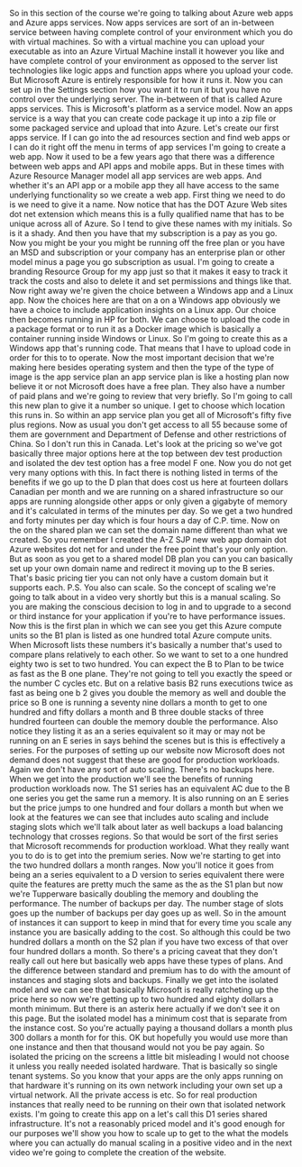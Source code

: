 So in this section of the course we're going to talking about Azure web apps and Azure apps services.
Now apps services are sort of an in-between service between having complete control of your environment
which you do with virtual machines.
So with a virtual machine you can upload your executable as into an Azure Virtual Machine install it
however you like and have complete control of your environment as opposed to the server list technologies
like logic apps and function apps where you upload your code.
But Microsoft Azure is entirely responsible for how it runs it.
Now you can set up in the Settings section how you want it to run it but you have no control over the
underlying server.
The in-between of that is called Azure apps services.
This is Microsoft's platform as a service model.
Now an apps service is a way that you can create code package it up into a zip file or some packaged
service and upload that into Azure.
Let's create our first apps service.
If I can go into the ad resources section and find web apps or I can do it right off the menu in terms
of app services I'm going to create a web app.
Now it used to be a few years ago that there was a difference between web apps and API apps and mobile
apps.
But in these times with Azure Resource Manager model all app services are web apps.
And whether it's an API app or a mobile app they all have access to the same underlying functionality
so we create a web app.
First thing we need to do is we need to give it a name.
Now notice that has the DOT Azure Web sites dot net extension which means this is a fully qualified
name that has to be unique across all of Azure.
So I tend to give these names with my initials.
So is it a shady.
And then you have that my subscription is a pay as you go.
Now you might be your you might be running off the free plan or you have an MSD and subscription or
your company has an enterprise plan or other model minus a page you go subscription as usual.
I'm going to create a branding Resource Group for my app just so that it makes it easy to track it track
the costs and also to delete it and set permissions and things like that.
Now right away we're given the choice between a Windows app and a Linux app.
Now the choices here are that on a on a Windows app obviously we have a choice to include application
insights on a Linux app.
Our choice then becomes running in HP for both.
We can choose to upload the code in a package format or to run it as a Docker image which is basically
a container running inside Windows or Linux.
So I'm going to create this as a Windows app that's running code.
That means that I have to upload code in order for this to to operate.
Now the most important decision that we're making here besides operating system and then the type of
the type of image is the app service plan an app service plan is like a hosting plan now believe it
or not Microsoft does have a free plan.
They also have a number of paid plans and we're going to review that very briefly.
So I'm going to call this new plan
to give it a number so unique.
I get to choose which location this runs in.
So within an app service plan you get all of Microsoft's fifty five plus regions.
Now as usual you don't get access to all 55 because some of them are government and Department of Defense
and other restrictions of China.
So I don't run this in Canada.
Let's look at the pricing
so we've got basically three major options here at the top between dev test production and isolated
the dev test option has a free model F one.
Now you do not get very many options with this.
In fact there is nothing listed in terms of the benefits if we go up to the D plan that does cost us
here at fourteen dollars Canadian per month and we are running on a shared infrastructure so our apps
are running alongside other apps or only given a gigabyte of memory and it's calculated in terms of
the minutes per day.
So we get a two hundred and forty minutes per day which is four hours a day of C.P. time.
Now on the on the shared plan we can set the domain name different than what we created.
So you remember I created the A-Z SJP new web app domain dot Azure websites dot net for and under the
free point that's your only option.
But as soon as you get to a shared model DB plan you can you can basically set up your own domain name
and redirect it moving up to the B series.
That's basic pricing tier you can not only have a custom domain but it supports each.
P.S. You also can scale.
So the concept of scaling we're going to talk about in a video very shortly but this is a manual scaling.
So you are making the conscious decision to log in and to upgrade to a second or third instance for
your application if you're to have performance issues.
Now this is the first plan in which we can see you get this Azure compute units so the B1 plan is listed
as one hundred total Azure compute units.
When Microsoft lists these numbers it's basically a number that's used to compare plans relatively to
each other.
So we want to set to a one hundred eighty two is set to two hundred.
You can expect the B to Plan to be twice as fast as the B one plane.
They're not going to tell you exactly the speed or the number C cycles etc. But on a relative basis
B2 runs executions twice as fast as being one b 2 gives you double the memory as well and double the
price so B one is running a seventy nine dollars a month to get to one hundred and fifty dollars a month
and B three double stacks of three hundred fourteen can double the memory double the performance.
Also notice they listing it as an a series equivalent so it may or may not be running on an E series
in says behind the scenes but is this is effectively a series.
For the purposes of setting up our website now Microsoft does not demand does not suggest that these
are good for production workloads.
Again we don't have any sort of auto scaling.
There's no backups here.
When we get into the production we'll see the benefits of running production workloads now.
The S1 series has an equivalent AC due to the B one series you get the same run a memory.
It is also running on an E series but the price jumps to one hundred and four dollars a month but when
we look at the features we can see that includes auto scaling and include staging slots which we'll
talk about later as well backups a load balancing technology that crosses regions.
So that would be sort of the first series that Microsoft recommends for production workload.
What they really want you to do is to get into the premium series.
Now we're starting to get into the two hundred dollars a month ranges.
Now you'll notice it goes from being an a series equivalent to a D version to series equivalent there
were quite the features are pretty much the same as the as the S1 plan but now we're Tupperware basically
doubling the memory and doubling the performance.
The number of backups per day.
The number stage of slots goes up the number of backups per day goes up as well.
So in the amount of instances it can support to keep in mind that for every time you scale any instance
you are basically adding to the cost.
So although this could be two hundred dollars a month on the S2 plan if you have two excess of that
over four hundred dollars a month.
So there's a pricing caveat that they don't really call out here but basically web apps have these types
of plans.
And the difference between standard and premium has to do with the amount of instances and staging slots
and backups.
Finally we get into the isolated model and we can see that basically Microsoft is really ratcheting
up the price here so now we're getting up to two hundred and eighty dollars a month minimum.
But there is an asterix here actually if we don't see it on this page.
But the isolated model has a minimum cost that is separate from the instance cost.
So you're actually paying a thousand dollars a month plus 300 dollars a month for for this.
OK but hopefully you would use more than one instance and then that thousand would not you be pay again.
So isolated the pricing on the screens a little bit misleading I would not choose it unless you really
needed isolated hardware.
That is basically so single tenant systems.
So you know that your apps are the only apps running on that hardware it's running on its own network
including your own set up a virtual network.
All the private access is etc. So for real production instances that really need to be running on their
own that isolated network exists.
I'm going to create this app on a let's call this D1 series shared infrastructure.
It's not a reasonably priced model and it's good enough for our purposes we'll show you how to scale
up to get to the what the models where you can actually do manual scaling in a positive video and in
the next video we're going to complete the creation of the website.
